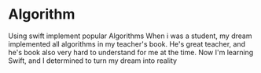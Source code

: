 # Algorithm
Using swift implement popular Algorithms
When i was a student, my dream implemented all algorithms in my teacher's book. He's great teacher, 
and he's book also very hard to understand for me at the time. Now I'm learning Swift, 
and I determined to turn my dream into reality
